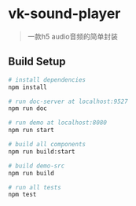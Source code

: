 # vk-sound-player

> 一款h5 audio音频的简单封装

## Build Setup

``` bash
# install dependencies
npm install

# run doc-server at localhost:9527
npm run doc

# run demo at localhost:8080
npm run start

# build all components
npm run build:start 

# build demo-src 
npm run build

# run all tests
npm test
```


